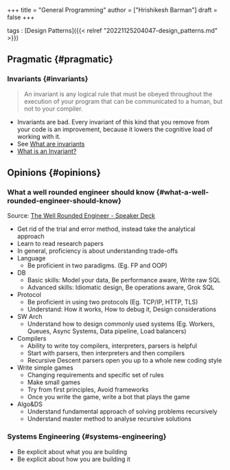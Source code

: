 +++
title = "General Programming"
author = ["Hrishikesh Barman"]
draft = false
+++

tags
: [Design Patterns]({{< relref "20221125204047-design_patterns.md" >}})


## Pragmatic {#pragmatic}


### Invariants {#invariants}

<div class="warning small-text">

> An invariant is any logical rule that must be obeyed throughout the execution of your program that can be communicated to a human, but not to your compiler.
</div>

-   Invariants are bad. Every invariant of this kind that you remove from your code is an improvement, because it lowers the cognitive load of working with it.
-   See [What are invariants](https://softwareengineering.stackexchange.com/questions/32727/what-are-invariants-how-can-they-be-used-and-have-you-ever-used-it-in-your-pro)
-   [What is an Invariant?](https://matklad.github.io/2023/10/06/what-is-an-invariant.html)


## Opinions {#opinions}


### What a well rounded engineer should know {#what-a-well-rounded-engineer-should-know}

Source: [The Well Rounded Engineer - Speaker Deck](https://speakerdeck.com/swanandp/the-well-rounded-engineer?slide=126)

-   Get rid of the trial and error method, instead take the analytical approach
-   Learn to read research papers
-   In general, proficiency is about understanding trade-offs
-   Language
    -   Be proficient in two paradigms. (Eg. FP and OOP)
-   DB
    -   Basic skills: Model your data, Be performance aware, Write raw SQL
    -   Advanced skills: Idiomatic design, Be operations aware, Grok SQL
-   Protocol
    -   Be proficient in using two protocols (Eg. TCP/IP, HTTP, TLS)
    -   Understand: How it works, How to debug it, Design considerations
-   SW Arch
    -   Understand how to design commonly used systems (Eg. Workers, Queues, Async Systems, Data pipeline, Load balancers)
-   Compilers
    -   Ability to write toy compilers, interpreters, parsers is helpful
    -   Start with parsers, then interpreters and then compilers
    -   Recursive Descent parsers open you up to a whole new coding style
-   Write simple games
    -   Changing requirements and specific set of rules
    -   Make small games
    -   Try from first principles, Avoid frameworks
    -   Once you write the game, write a bot that plays the game
-   Algo&amp;DS
    -   Understand fundamental approach of solving problems recursively
    -   Understand master method to analyse recursive solutions


### Systems Engineering {#systems-engineering}

-   Be explicit about what you are building
-   Be explicit about how you are building it
